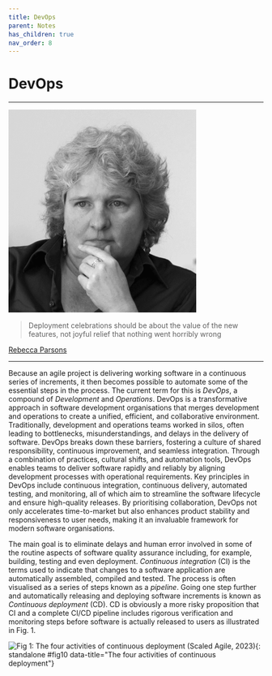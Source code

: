 ```yaml
---
title: DevOps
parent: Notes
has_children: true
nav_order: 8
---
```


# DevOps

<hr class="splash">

![Rebecca Parsons](../../images/people/rebecca_parsons.png)

<blockquote class="pretty"><span>
Deployment celebrations should be about the value of the new features, not joyful relief that nothing went horribly wrong
</span></blockquote>
<p class="attribution"><a href="https://www.thoughtworks.com/en-gb/profiles/leaders/rebecca-parsons">Rebecca Parsons</a></p>

<hr class="splash">

Because an agile project is delivering working software in a continuous series of increments, it then
becomes possible to automate some of the essential steps in the process. The current term for this
is *DevOps*, a compound of *Development* and  *Operations*.  DevOps is a transformative approach in software 
development organisations that merges development and operations to create a unified, efficient, and 
collaborative environment. Traditionally, development and operations teams worked in silos, often leading to 
bottlenecks, misunderstandings, and delays in the delivery of software. DevOps breaks down these barriers, 
fostering a culture of shared responsibility, continuous improvement, and seamless integration. Through a 
combination of practices, cultural shifts, and automation tools, DevOps enables teams to deliver software 
rapidly and reliably by aligning development processes with operational requirements. Key principles in 
DevOps include continuous integration, continuous delivery, automated testing, and monitoring, all of which 
aim to streamline the software lifecycle and ensure high-quality releases. By prioritising collaboration, 
DevOps not only accelerates time-to-market but also enhances product stability and responsiveness to user 
needs, making it an invaluable framework for modern software organisations.

The main goal is to eliminate delays and
human error involved in some of the routine aspects of software quality assurance including,
for example, building, testing and even deployment. *Continuous integration* (CI) is the terms used
to indicate that changes to a software application are automatically assembled, compiled and tested.
The process is often visualised as a series of steps known as a *pipeline*. Going one step further
and automatically releasing and deploying software increments is known as *Continuous deployment* (CD).
CD is obviously a more risky proposition that CI and a complete CI/CD pipeline includes rigorous
verification and monitoring steps before software is actually released to users as illustrated in
Fig. 1.

![Fig 1: The four activities of continuous deployment (<a href="https://scaledagileframework.com/continuous-deployment/">Scaled Agile, 2023</a>)](https://scaledagileframework.com/wp-content/uploads/2023/01/Continuous_Deployment_F02-2.svg#figure){: standalone #fig10 data-title="The four activities of continuous deployment"}

